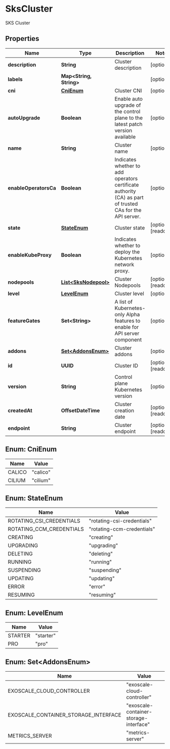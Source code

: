 

# SksCluster

SKS Cluster

## Properties

| Name | Type | Description | Notes |
|------------ | ------------- | ------------- | -------------|
|**description** | **String** | Cluster description |  [optional] |
|**labels** | **Map&lt;String, String&gt;** |  |  [optional] |
|**cni** | [**CniEnum**](#CniEnum) | Cluster CNI |  [optional] |
|**autoUpgrade** | **Boolean** | Enable auto upgrade of the control plane to the latest patch version available |  [optional] |
|**name** | **String** | Cluster name |  [optional] |
|**enableOperatorsCa** | **Boolean** | Indicates whether to add operators certificate authority (CA) as part of trusted CAs for the API server. |  [optional] |
|**state** | [**StateEnum**](#StateEnum) | Cluster state |  [optional] [readonly] |
|**enableKubeProxy** | **Boolean** | Indicates whether to deploy the Kubernetes network proxy. |  [optional] |
|**nodepools** | [**List&lt;SksNodepool&gt;**](SksNodepool.md) | Cluster Nodepools |  [optional] [readonly] |
|**level** | [**LevelEnum**](#LevelEnum) | Cluster level |  [optional] |
|**featureGates** | **Set&lt;String&gt;** | A list of Kubernetes-only Alpha features to enable for API server component |  [optional] |
|**addons** | [**Set&lt;AddonsEnum&gt;**](#Set&lt;AddonsEnum&gt;) | Cluster addons |  [optional] |
|**id** | **UUID** | Cluster ID |  [optional] [readonly] |
|**version** | **String** | Control plane Kubernetes version |  [optional] |
|**createdAt** | **OffsetDateTime** | Cluster creation date |  [optional] [readonly] |
|**endpoint** | **String** | Cluster endpoint |  [optional] [readonly] |



## Enum: CniEnum

| Name | Value |
|---- | -----|
| CALICO | &quot;calico&quot; |
| CILIUM | &quot;cilium&quot; |



## Enum: StateEnum

| Name | Value |
|---- | -----|
| ROTATING_CSI_CREDENTIALS | &quot;rotating-csi-credentials&quot; |
| ROTATING_CCM_CREDENTIALS | &quot;rotating-ccm-credentials&quot; |
| CREATING | &quot;creating&quot; |
| UPGRADING | &quot;upgrading&quot; |
| DELETING | &quot;deleting&quot; |
| RUNNING | &quot;running&quot; |
| SUSPENDING | &quot;suspending&quot; |
| UPDATING | &quot;updating&quot; |
| ERROR | &quot;error&quot; |
| RESUMING | &quot;resuming&quot; |



## Enum: LevelEnum

| Name | Value |
|---- | -----|
| STARTER | &quot;starter&quot; |
| PRO | &quot;pro&quot; |



## Enum: Set&lt;AddonsEnum&gt;

| Name | Value |
|---- | -----|
| EXOSCALE_CLOUD_CONTROLLER | &quot;exoscale-cloud-controller&quot; |
| EXOSCALE_CONTAINER_STORAGE_INTERFACE | &quot;exoscale-container-storage-interface&quot; |
| METRICS_SERVER | &quot;metrics-server&quot; |



